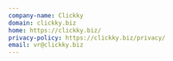 ```yaml
---
company-name: Clickky
domain: clickky.biz
home: https://clickky.biz/
privacy-policy: https://clickky.biz/privacy/
email: vr@clickky.biz
---
```




